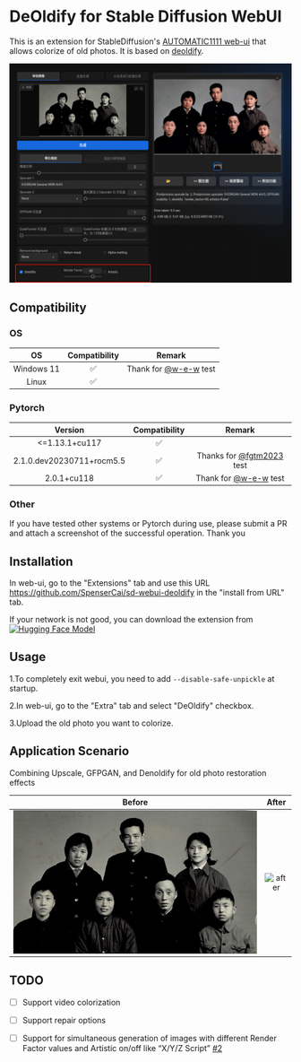 <!--
 * @Author: SpenserCai
 * @Date: 2023-07-28 14:35:35
 * @version: 
 * @LastEditors: SpenserCai
 * @LastEditTime: 2023-08-04 10:22:46
 * @Description: file content
-->
# DeOldify for Stable Diffusion WebUI
This is an extension for StableDiffusion's [AUTOMATIC1111 web-ui](https://github.com/AUTOMATIC1111/stable-diffusion-webui) that allows colorize of old photos. It is based on [deoldify](https://github.com/jantic/DeOldify).

![example](examples/demo.jpeg)

## Compatibility

### OS

<!--制作一个表格显示操作系统的兼容性，Windows不确定，linux兼容-->
| OS | Compatibility | Remark |
| :----: | :----: | :----: |
| Windows 11 | ✅ | Thank for [@w-e-w](https://github.com/w-e-w) test |
| Linux | ✅ | |


### Pytorch
<!--制作一个表格显示Pytorch版本的兼容性-->
| Version | Compatibility | Remark |
| :----: | :----: | :----: |
| <=1.13.1+cu117 | ✅ | |
| 2.1.0.dev20230711+rocm5.5  | ✅ | Thanks for [@fgtm2023](https://github.com/fgtm2023) test | 
| 2.0.1+cu118 | ✅ | Thank for [@w-e-w](https://github.com/w-e-w) test |

### Other
If you have tested other systems or Pytorch during use, please submit a PR and attach a screenshot of the successful operation. Thank you

## Installation
In web-ui, go to the "Extensions" tab and use this URL https://github.com/SpenserCai/sd-webui-deoldify in the "install from URL" tab.

If your network is not good, you can download the extension from [![Hugging Face Model](https://img.shields.io/badge/%F0%9F%A4%97%20Hugging%20Face-Model-blue)](https://huggingface.co/spensercai/DeOldify)

## Usage
1.To completely exit webui, you need to add `--disable-safe-unpickle` at startup.

2.In web-ui, go to the "Extra" tab and select "DeOldify" checkbox.

3.Upload the old photo you want to colorize.

## Application Scenario
Combining Upscale, GFPGAN, and Denoldify for old photo restoration effects

| Before | After |
| :----: | :----: |
| <img src="examples/before.jpeg" alt="before" align=center /> | <img src="examples/after.jpeg" alt="after" align=center /> |

## TODO
- [ ] Support video colorization
- [ ] Support repair options
- [ ] Support for simultaneous generation of images with different Render Factor values and Artistic on/off like “X/Y/Z Script” [#2](https://github.com/SpenserCai/sd-webui-deoldify/issues/2)



